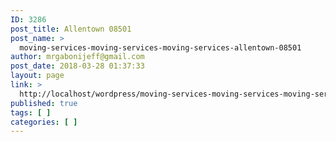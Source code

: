 ```yaml
---
ID: 3286
post_title: Allentown 08501
post_name: >
  moving-services-moving-services-moving-services-allentown-08501
author: mrgabonijeff@gmail.com
post_date: 2018-03-28 01:37:33
layout: page
link: >
  http://localhost/wordpress/moving-services-moving-services-moving-services-allentown-08501/
published: true
tags: [ ]
categories: [ ]
---
```


